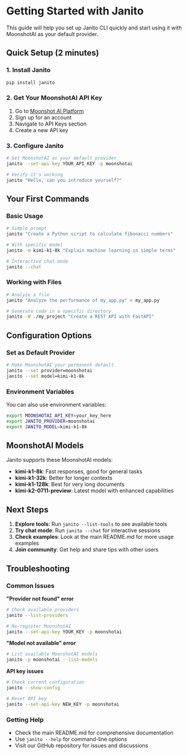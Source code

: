 # Getting Started with Janito

This guide will help you set up Janito CLI quickly and start using it with MoonshotAI as your default provider.

## Quick Setup (2 minutes)

### 1. Install Janito
```bash
pip install janito
```

### 2. Get Your MoonshotAI API Key

1. Go to [Moonshot AI Platform](https://platform.moonshot.cn/)
2. Sign up for an account
3. Navigate to API Keys section
4. Create a new API key

### 3. Configure Janito
```bash
# Set MoonshotAI as your default provider
janito --set-api-key YOUR_API_KEY -p moonshotai

# Verify it's working
janito "Hello, can you introduce yourself?"
```

## Your First Commands

### Basic Usage
```bash
# Simple prompt
janito "Create a Python script to calculate fibonacci numbers"

# With specific model
janito -m kimi-k1-8k "Explain machine learning in simple terms"

# Interactive chat mode
janito --chat
```

### Working with Files
```bash
# Analyze a file
janito "Analyze the performance of my_app.py" < my_app.py

# Generate code in a specific directory
janito -W ./my_project "Create a REST API with FastAPI"
```

## Configuration Options

### Set as Default Provider
```bash
# Make MoonshotAI your permanent default
janito --set provider=moonshotai
janito --set model=kimi-k1-8k
```

### Environment Variables
You can also use environment variables:
```bash
export MOONSHOTAI_API_KEY=your_key_here
export JANITO_PROVIDER=moonshotai
export JANITO_MODEL=kimi-k1-8k
```

## MoonshotAI Models

Janito supports these MoonshotAI models:

- **kimi-k1-8k**: Fast responses, good for general tasks
- **kimi-k1-32k**: Better for longer contexts
- **kimi-k1-128k**: Best for very long documents
- **kimi-k2-0711-preview**: Latest model with enhanced capabilities

## Next Steps

1. **Explore tools**: Run `janito --list-tools` to see available tools
2. **Try chat mode**: Run `janito --chat` for interactive sessions
3. **Check examples**: Look at the main README.md for more usage examples
4. **Join community**: Get help and share tips with other users

## Troubleshooting

### Common Issues

**"Provider not found" error**
```bash
# Check available providers
janito --list-providers

# Re-register MoonshotAI
janito --set-api-key YOUR_KEY -p moonshotai
```

**"Model not available" error**
```bash
# List available MoonshotAI models
janito -p moonshotai --list-models
```

**API key issues**
```bash
# Check current configuration
janito --show-config

# Reset API key
janito --set-api-key NEW_KEY -p moonshotai
```

### Getting Help

- Check the main README.md for comprehensive documentation
- Use `janito --help` for command-line options
- Visit our GitHub repository for issues and discussions